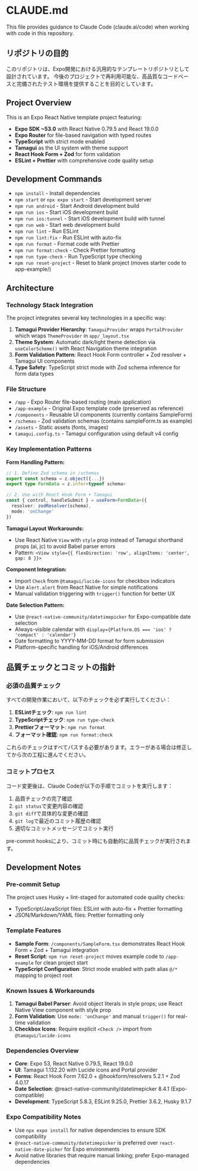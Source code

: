 # CLAUDE.md

This file provides guidance to Claude Code (claude.ai/code) when working with code in this repository.

## リポジトリの目的

このリポジトリは、Expo開発における汎用的なテンプレートリポジトリとして設計されています。
今後のプロジェクトで再利用可能な、高品質なコードベースと完備されたテスト環境を提供することを目的としています。

## Project Overview

This is an Expo React Native template project featuring:

- **Expo SDK ~53.0** with React Native 0.79.5 and React 19.0.0
- **Expo Router** for file-based navigation with typed routes
- **TypeScript** with strict mode enabled
- **Tamagui** as the UI system with theme support
- **React Hook Form + Zod** for form validation
- **ESLint + Prettier** with comprehensive code quality setup

## Development Commands

- `npm install` - Install dependencies
- `npm start` or `npx expo start` - Start development server
- `npm run android` - Start Android development build
- `npm run ios` - Start iOS development build
- `npm run ios:tunnel` - Start iOS development build with tunnel
- `npm run web` - Start web development build
- `npm run lint` - Run ESLint
- `npm run lint:fix` - Run ESLint with auto-fix
- `npm run format` - Format code with Prettier
- `npm run format:check` - Check Prettier formatting
- `npm run type-check` - Run TypeScript type checking
- `npm run reset-project` - Reset to blank project (moves starter code to app-example/)

## Architecture

### Technology Stack Integration

The project integrates several key technologies in a specific way:

1. **Tamagui Provider Hierarchy**: `TamaguiProvider` wraps `PortalProvider` which wraps `ThemeProvider` in `app/_layout.tsx`
2. **Theme System**: Automatic dark/light theme detection via `useColorScheme()` with React Navigation theme integration
3. **Form Validation Pattern**: React Hook Form controller + Zod resolver + Tamagui UI components
4. **Type Safety**: TypeScript strict mode with Zod schema inference for form data types

### File Structure

- `/app` - Expo Router file-based routing (main application)
- `/app-example` - Original Expo template code (preserved as reference)
- `/components` - Reusable UI components (currently contains SampleForm)
- `/schemas` - Zod validation schemas (contains sampleForm.ts as example)
- `/assets` - Static assets (fonts, images)
- `tamagui.config.ts` - Tamagui configuration using default v4 config

### Key Implementation Patterns

**Form Handling Pattern:**

```typescript
// 1. Define Zod schema in /schemas
export const schema = z.object({...})
export type FormData = z.infer<typeof schema>

// 2. Use with React Hook Form + Tamagui
const { control, handleSubmit } = useForm<FormData>({
  resolver: zodResolver(schema),
  mode: 'onChange'
})
```

**Tamagui Layout Workarounds:**

- Use React Native `View` with `style` prop instead of Tamagui shorthand props (ai, jc) to avoid Babel parser errors
- Pattern: `<View style={{ flexDirection: 'row', alignItems: 'center', gap: 8 }}>`

**Component Integration:**

- Import `Check` from `@tamagui/lucide-icons` for checkbox indicators
- Use `Alert.alert` from React Native for simple notifications
- Manual validation triggering with `trigger()` function for better UX

**Date Selection Pattern:**

- Use `@react-native-community/datetimepicker` for Expo-compatible date selection
- Always-visible calendar with `display={Platform.OS === 'ios' ? 'compact' : 'calendar'}`
- Date formatting to YYYY-MM-DD format for form submission
- Platform-specific handling for iOS/Android differences

## 品質チェックとコミットの指針

### 必須の品質チェック

すべての開発作業において、以下のチェックを必ず実行してください：

1. **ESLintチェック**: `npm run lint`
2. **TypeScriptチェック**: `npm run type-check`
3. **Prettierフォーマット**: `npm run format`
4. **フォーマット確認**: `npm run format:check`

これらのチェックはすべてパスする必要があります。エラーがある場合は修正してから次の工程に進んでください。

### コミットプロセス

コード変更後は、Claude Codeが以下の手順でコミットを実行します：

1. 品質チェックの完了確認
2. `git status`で変更内容の確認
3. `git diff`で具体的な変更の確認
4. `git log`で最近のコミット履歴の確認
5. 適切なコミットメッセージでコミット実行

pre-commit hooksにより、コミット時にも自動的に品質チェックが実行されます。

## Development Notes

### Pre-commit Setup

The project uses Husky + lint-staged for automated code quality checks:

- TypeScript/JavaScript files: ESLint with auto-fix + Prettier formatting
- JSON/Markdown/YAML files: Prettier formatting only

### Template Features

- **Sample Form**: `/components/SampleForm.tsx` demonstrates React Hook Form + Zod + Tamagui integration
- **Reset Script**: `npm run reset-project` moves example code to `/app-example` for clean project start
- **TypeScript Configuration**: Strict mode enabled with path alias `@/*` mapping to project root

### Known Issues & Workarounds

1. **Tamagui Babel Parser**: Avoid object literals in style props; use React Native View component with style prop
2. **Form Validation**: Use `mode: 'onChange'` and manual `trigger()` for real-time validation
3. **Checkbox Icons**: Require explicit `<Check />` import from `@tamagui/lucide-icons`

### Dependencies Overview

- **Core**: Expo 53, React Native 0.79.5, React 19.0.0
- **UI**: Tamagui 1.132.20 with Lucide icons and Portal provider
- **Forms**: React Hook Form 7.62.0 + @hookform/resolvers 5.2.1 + Zod 4.0.17
- **Date Selection**: @react-native-community/datetimepicker 8.4.1 (Expo-compatible)
- **Development**: TypeScript 5.8.3, ESLint 9.25.0, Prettier 3.6.2, Husky 9.1.7

### Expo Compatibility Notes

- Use `npx expo install` for native dependencies to ensure SDK compatibility
- `@react-native-community/datetimepicker` is preferred over `react-native-date-picker` for Expo environments
- Avoid native libraries that require manual linking; prefer Expo-managed dependencies
